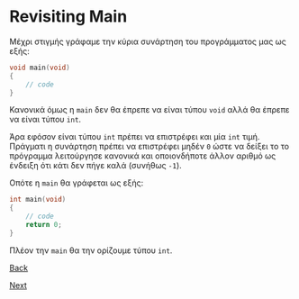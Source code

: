 # Revisiting Main

Μέχρι στιγμής γράφαμε την κύρια συνάρτηση του προγράμματος μας ως εξής:

```C
void main(void)
{
    // code
}
```

Κανονικά όμως η `main` δεν θα έπρεπε να είναι τύπου `void` αλλά θα έπρεπε να είναι τύπου `int`.

Άρα εφόσον είναι τύπου `int` πρέπει να επιστρέφει και μία `int` τιμή. Πράγματι η συνάρτηση πρέπει να επιστρέφει μηδέν `0` ώστε να δείξει το το πρόγραμμα λειτούργησε κανονικά και οποιονδήποτε άλλον αριθμό ως ένδειξη ότι κάτι δεν πήγε καλά (συνήθως `-1`).

Οπότε η `main` θα γράφεται ως εξής:

```C
int main(void)
{
    // code
    return 0;
}
```

Πλέον την `main` θα την ορίζουμε τύπου `int`.

[Back](https://github.com/unipi-projects/extras/blob/main/Languages/C/Functions/README.md)

[Next]()
